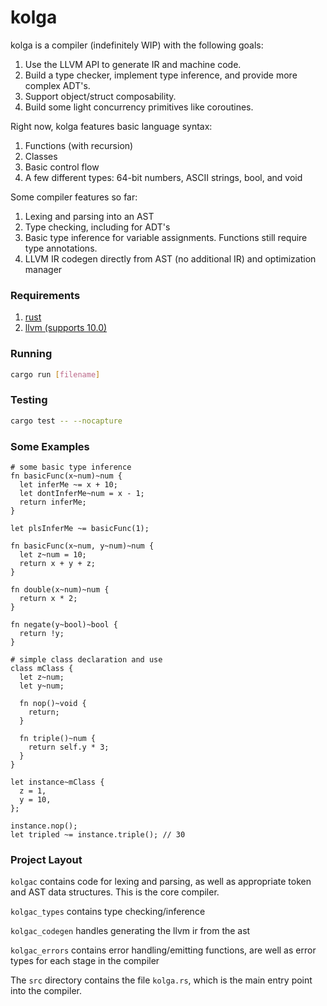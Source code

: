 # kolga

kolga is a compiler (indefinitely WIP) with the following goals:

1. Use the LLVM API to generate IR and machine code.
2. Build a type checker, implement type inference, and provide more complex ADT's.
3. Support object/struct composability.
4. Build some light concurrency primitives like coroutines.

Right now, kolga features basic language syntax:
1. Functions (with recursion)
2. Classes
3. Basic control flow
4. A few different types: 64-bit numbers, ASCII strings, bool, and void

Some compiler features so far:
1. Lexing and parsing into an AST
2. Type checking, including for ADT's
3. Basic type inference for variable assignments. Functions still require type annotations.
4. LLVM IR codegen directly from AST (no additional IR) and optimization manager

### Requirements

1. [rust](https://rust-lang.org)
2. [llvm (supports 10.0)](https://llvm.org)

### Running
```sh
cargo run [filename]
```

### Testing
```sh
cargo test -- --nocapture
```

### Some Examples
```
# some basic type inference
fn basicFunc(x~num)~num {
  let inferMe ~= x + 10;
  let dontInferMe~num = x - 1;
  return inferMe;
}

let plsInferMe ~= basicFunc(1);
```

```
fn basicFunc(x~num, y~num)~num {
  let z~num = 10;
  return x + y + z;
}

fn double(x~num)~num {
  return x * 2;
}

fn negate(y~bool)~bool {
  return !y;
}
```

```
# simple class declaration and use
class mClass {
  let z~num;
  let y~num;

  fn nop()~void {
    return;
  }

  fn triple()~num {
    return self.y * 3;
  }
}

let instance~mClass {
  z = 1,
  y = 10,
};

instance.nop();
let tripled ~= instance.triple(); // 30
```

### Project Layout
`kolgac` contains code for lexing and parsing, as well as appropriate token and AST data structures. This is the core compiler.

`kolgac_types` contains type checking/inference

`kolgac_codegen` handles generating the llvm ir from the ast

`kolgac_errors` contains error handling/emitting functions, are well as error types for each stage in the compiler

The `src` directory contains the file `kolga.rs`, which is the main entry point into the compiler.
